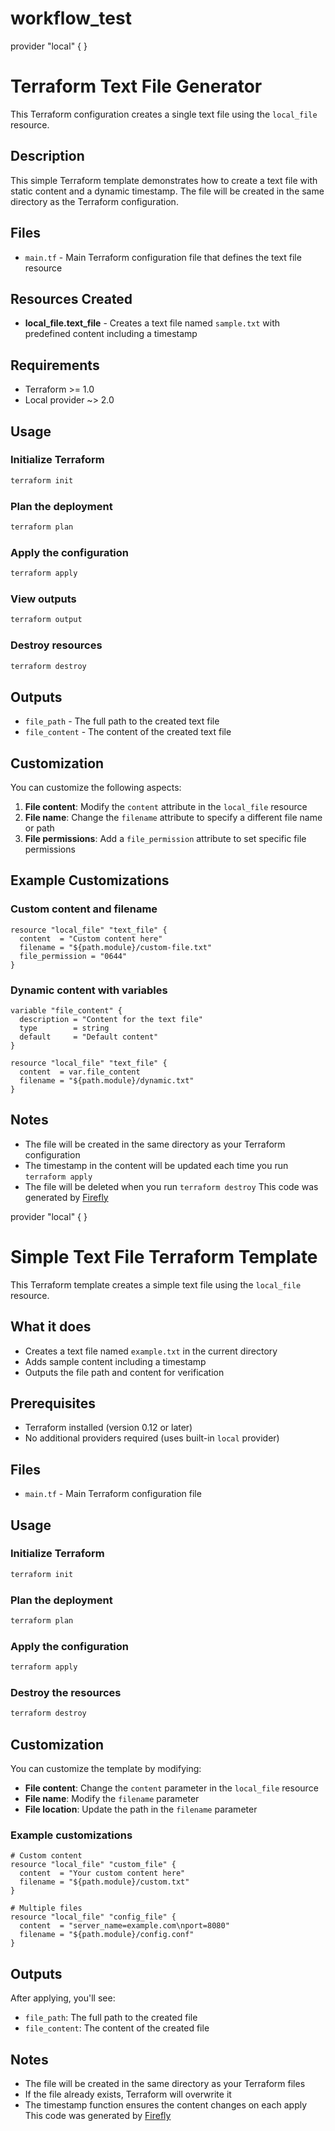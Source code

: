 # workflow_test


provider "local" {
}

# Terraform Text File Generator

This Terraform configuration creates a single text file using the `local_file` resource.

## Description

This simple Terraform template demonstrates how to create a text file with static content and a dynamic timestamp. The file will be created in the same directory as the Terraform configuration.

## Files

- `main.tf` - Main Terraform configuration file that defines the text file resource

## Resources Created

- **local_file.text_file** - Creates a text file named `sample.txt` with predefined content including a timestamp

## Requirements

- Terraform >= 1.0
- Local provider ~> 2.0

## Usage

### Initialize Terraform
```bash
terraform init
```

### Plan the deployment
```bash
terraform plan
```

### Apply the configuration
```bash
terraform apply
```

### View outputs
```bash
terraform output
```

### Destroy resources
```bash
terraform destroy
```

## Outputs

- `file_path` - The full path to the created text file
- `file_content` - The content of the created text file

## Customization

You can customize the following aspects:

1. **File content**: Modify the `content` attribute in the `local_file` resource
2. **File name**: Change the `filename` attribute to specify a different file name or path
3. **File permissions**: Add a `file_permission` attribute to set specific file permissions

## Example Customizations

### Custom content and filename
```hcl
resource "local_file" "text_file" {
  content  = "Custom content here"
  filename = "${path.module}/custom-file.txt"
  file_permission = "0644"
}
```

### Dynamic content with variables
```hcl
variable "file_content" {
  description = "Content for the text file"
  type        = string
  default     = "Default content"
}

resource "local_file" "text_file" {
  content  = var.file_content
  filename = "${path.module}/dynamic.txt"
}
```

## Notes

- The file will be created in the same directory as your Terraform configuration
- The timestamp in the content will be updated each time you run `terraform apply`
- The file will be deleted when you run `terraform destroy`
This code was generated by [Firefly](https://app.gofirefly.io)

provider "local" {
}

# Simple Text File Terraform Template

This Terraform template creates a simple text file using the `local_file` resource.

## What it does

- Creates a text file named `example.txt` in the current directory
- Adds sample content including a timestamp
- Outputs the file path and content for verification

## Prerequisites

- Terraform installed (version 0.12 or later)
- No additional providers required (uses built-in `local` provider)

## Files

- `main.tf` - Main Terraform configuration file

## Usage

### Initialize Terraform
```bash
terraform init
```

### Plan the deployment
```bash
terraform plan
```

### Apply the configuration
```bash
terraform apply
```

### Destroy the resources
```bash
terraform destroy
```

## Customization

You can customize the template by modifying:

- **File content**: Change the `content` parameter in the `local_file` resource
- **File name**: Modify the `filename` parameter
- **File location**: Update the path in the `filename` parameter

### Example customizations

```hcl
# Custom content
resource "local_file" "custom_file" {
  content  = "Your custom content here"
  filename = "${path.module}/custom.txt"
}

# Multiple files
resource "local_file" "config_file" {
  content  = "server_name=example.com\nport=8080"
  filename = "${path.module}/config.conf"
}
```

## Outputs

After applying, you'll see:
- `file_path`: The full path to the created file
- `file_content`: The content of the created file

## Notes

- The file will be created in the same directory as your Terraform files
- If the file already exists, Terraform will overwrite it
- The timestamp function ensures the content changes on each apply
This code was generated by [Firefly](https://app.gofirefly.io)